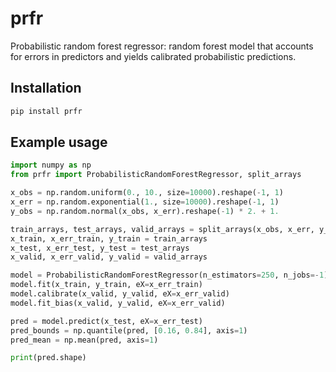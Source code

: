 # prfr

Probabilistic random forest regressor: random forest model that accounts for errors in predictors and yields calibrated probabilistic predictions.

## Installation

```bash
pip install prfr
```

## Example usage

```python
import numpy as np
from prfr import ProbabilisticRandomForestRegressor, split_arrays

x_obs = np.random.uniform(0., 10., size=10000).reshape(-1, 1)
x_err = np.random.exponential(1., size=10000).reshape(-1, 1)
y_obs = np.random.normal(x_obs, x_err).reshape(-1) * 2. + 1.

train_arrays, test_arrays, valid_arrays = split_arrays(x_obs, x_err, y_obs, test_size=0.2, valid_size=0.2)
x_train, x_err_train, y_train = train_arrays
x_test, x_err_test, y_test = test_arrays
x_valid, x_err_valid, y_valid = valid_arrays

model = ProbabilisticRandomForestRegressor(n_estimators=250, n_jobs=-1)
model.fit(x_train, y_train, eX=x_err_train)
model.calibrate(x_valid, y_valid, eX=x_err_valid)
model.fit_bias(x_valid, y_valid, eX=x_err_valid)

pred = model.predict(x_test, eX=x_err_test)
pred_bounds = np.quantile(pred, [0.16, 0.84], axis=1)
pred_mean = np.mean(pred, axis=1)

print(pred.shape)
```
